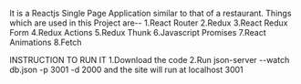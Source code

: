 It is a Reactjs Single Page Application similar to that of a restaurant. 
Things which are used in this Project are--
1.React Router
2.Redux
3.React Redux Form
4.Redux Actions
5.Redux Thunk
6.Javascript Promises
7.React Animations
8.Fetch

INSTRUCTION TO RUN IT
1.Download the code
2.Run json-server --watch db.json -p 3001 -d 2000 and the site will run at localhost 3001
